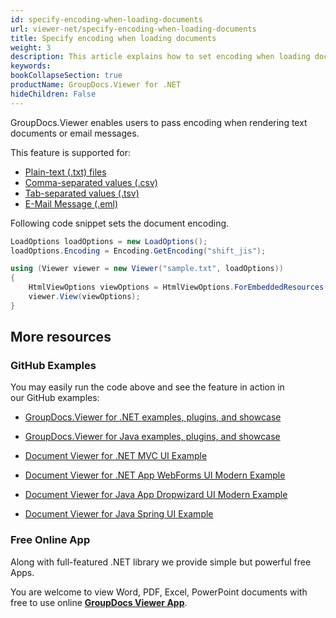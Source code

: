 ```yaml
---
id: specify-encoding-when-loading-documents
url: viewer-net/specify-encoding-when-loading-documents
title: Specify encoding when loading documents
weight: 3
description: This article explains how to set encoding when loading documents with GroupDocs.Viewer within your .NET applications.
keywords: 
bookCollapseSection: true
productName: GroupDocs.Viewer for .NET
hideChildren: False
---
```

GroupDocs.Viewer enables users to pass encoding when rendering text documents or email messages.

This feature is supported for:

*   [Plain-text (.txt) files](https://wiki.fileformat.com/word-processing/txt/)
*   [Comma-separated values (.csv)](https://wiki.fileformat.com/spreadsheet/csv/) 
*   [Tab-separated values (.tsv)](https://wiki.fileformat.com/spreadsheet/tsv/)
*   [E-Mail Message (.eml)](https://wiki.fileformat.com/email/eml/)

Following code snippet sets the document encoding.

```csharp
LoadOptions loadOptions = new LoadOptions();
loadOptions.Encoding = Encoding.GetEncoding("shift_jis");

using (Viewer viewer = new Viewer("sample.txt", loadOptions))
{
    HtmlViewOptions viewOptions = HtmlViewOptions.ForEmbeddedResources();
    viewer.View(viewOptions);
}
```

## More resources

### GitHub Examples

You may easily run the code above and see the feature in action in our GitHub examples:

*   [GroupDocs.Viewer for .NET examples, plugins, and showcase](https://github.com/groupdocs-viewer/GroupDocs.Viewer-for-.NET)
    
*   [GroupDocs.Viewer for Java examples, plugins, and showcase](https://github.com/groupdocs-viewer/GroupDocs.Viewer-for-Java)
    
*   [Document Viewer for .NET MVC UI Example](https://github.com/groupdocs-viewer/GroupDocs.Viewer-for-.NET-MVC) 
    
*   [Document Viewer for .NET App WebForms UI Modern Example](https://github.com/groupdocs-viewer/GroupDocs.Viewer-for-.NET-WebForms)
    
*   [Document Viewer for Java App Dropwizard UI Modern Example](https://github.com/groupdocs-viewer/GroupDocs.Viewer-for-Java-Dropwizard)
    
*   [Document Viewer for Java Spring UI Example](https://github.com/groupdocs-viewer/GroupDocs.Viewer-for-Java-Spring)
    

### Free Online App

Along with full-featured .NET library we provide simple but powerful free Apps.

You are welcome to view Word, PDF, Excel, PowerPoint documents with free to use online **[GroupDocs Viewer App](https://products.groupdocs.app/viewer)**.
